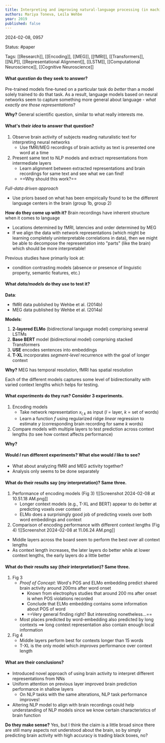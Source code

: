 ```yaml
---
title: Interpreting and improving natural-language processing (in machines) with natural language-processing (in the brain)
authors: Mariya Toneva, Leila Wehbe
year: 2019
published: false
---
```

2024-02-08, 0957

Status: #paper

Tags: [[Research]], [[Encoding]], [[MEG]], [[fMRI]], [[Transformers]], [[NLP]], [[Representational Alignment]], [[LSTM]], [[Computational Neuroscience]], [[Cognitive Neuroscience]]

#### What *question* do they seek to answer? 
Pre-trained models fine-tuned on a particular task do *better* than a model solely trained to do that task. As a result, language models based on neural networks seem to capture something more general about language - *what exactly are those representations*?

**Why?**
General scientific question, similar to what really interests me.

#### What's their *idea* to answer that question? 
1. Observe brain activity of subjects reading naturalistic text for interpreting neural networks
	* Use fMRI/MEG recordings of brain activity as text is presented one word at a time
2. Present same text to NLP models and extract representations from intermediate layers
	* Learn alignment between extracted representations and brain recordings for same text and see what we can find!
	* ==Why should this work?==

*Full-data driven approach* 
* Use priors based on what has been empirically found to be the different language centers in the brain (group 1b, group 2)

**How do they come up with it?**
Brain recordings have inherent structure when it comes to language
* Locations determined by fMRI, latencies and order determined by MEG
* If we align the data with network representations (which might be learning completely uninterpretable correlations in data), then we might be able to decompose the representation into "parts" (like the brain) which should be more interpretable!

Previous studies have primarily look at:
* condition contrasting models (absence or presence of linguistic property, semantic features, etc.)

#### What *data/models* do they use to test it? 

**Data**: 
* fMRI data published by Wehbe et al. (2014b)
* MEG data published by Wehbe et al. (2014a)

**Models**: 
1. **2-layered ELMo** (bidirectional language model) comprising several LSTMs
2. **Base BERT** model (bidirectional model) comprising stacked Transformers
3. **USE** encodes sentences into embeddings
4. **T-XL** incorporates *segment-level* recurrence with the goal of longer context

**Why?**
MEG has temporal resolution, fMRI has spatial resolution

Each of the different models captures some level of bidirectionality with varied context lengths which helps for testing.
#### What *experiments* do they run? Consider 3 experiments. 
1. Encoding models
	* Take network representation $x_{l, k}$ as input ($l$ = layer, $k$ = set of words)
	* Learn a function $f$ using regularized ridge *linear* regression to estimate $y$ (corresponding brain recording for same $k$ words)
2. Compare models with multiple layers to test prediction across context lengths (to see how context affects performance)

**Why?** 


#### Would *I* run different experiments? What else would *I* like to see?
* What about analyzing fMRI and MEG activity together?
* Analysis only seems to be done separately 

  
#### What do their results say (*my* interpretation)? Same three.
1. Performance of encoding models (Fig 3) ![[Screenshot 2024-02-08 at 10.51.18 AM.png]]
	  * Longer context models (e.g., T-XL and BERT) appear to do better at predicting voxels over context
	  * ELMo does a surprisingly good job of predicting voxels over both word embeddings and context
2. Comparison of encoding performance with different context lengths (Fig 4) 
![[Screenshot 2024-02-08 at 11.06.24 AM.png]]
* Middle layers across the board seem to perform the best over all context lengths 
* As context length increases, the later layers do better while at lower context lengths, the early layers do a little better

#### What do their results say (*their* interpretation)? Same three.
1. Fig 3
	* *Proof of Concept*: Word's POS and ELMo embedding predict shared brain activity around 200ms after word onset 
		* Known from electrophys studies that around 200 ms after onset is when POS violations recorded
		* Conclude that ELMo embedding contains some information about POS of word
		* ==Very general finding right? But interesting nonetheless...== 
	* Most places predicted by word-embedding also predicted by long contexts $\implies$ long context representation also contain enough local information
2. Fig 4
	* Middle layers perform best for contexts longer than 15 words
	* T-XL is the only model which *improves* performance over context length

#### What are their conclusions?
* Introduced novel approach of using brain activity to interpret different representations from NNs
* Uniform attention on previous layer improved brain prediction performance in shallow layers
	* On NLP tasks with the same alterations, NLP task performance improves!
* Altering NLP model to align with brain recordings could help understanding of NLP models since we know certain characteristics of brain function

**Do they make sense?**
Yes, but I think the claim is a little broad since there are still many aspects not understood about the brain, so by simply predicting brain activity with high accuracy is trading black boxes, no?
